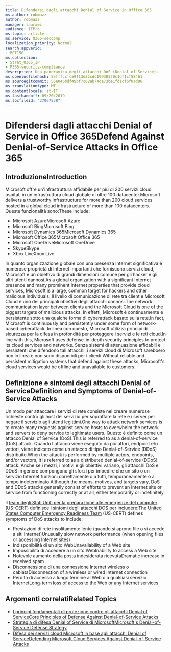 ```yaml
---
title: Difendersi dagli attacchi Denial of Service in Office 365
ms.author: robmazz
author: robmazz
manager: laurawi
audience: ITPro
ms.topic: article
ms.service: O365-seccomp
localization_priority: Normal
search.appverid:
- MET150
ms.collection:
- Strat_O365_IP
- M365-security-compliance
description: Una panoramica degli attacchi DoS (Denial of Service).
ms.openlocfilehash: 55fffccfc59f13d32cdd19930320c1df1cf58461
ms.sourcegitcommit: 55a046bdf49bf7c62ab74da73be1fd1cf6f0ad86
ms.translationtype: MT
ms.contentlocale: it-IT
ms.lasthandoff: 09/20/2019
ms.locfileid: "37067538"
---
```

# <a name="defend-against-denial-of-service-attacks-in-office-365"></a><span data-ttu-id="c6f2a-103">Difendersi dagli attacchi Denial of Service in Office 365</span><span class="sxs-lookup"><span data-stu-id="c6f2a-103">Defend Against Denial-of-Service Attacks in Office 365</span></span>

## <a name="introduction"></a><span data-ttu-id="c6f2a-104">Introduzione</span><span class="sxs-lookup"><span data-stu-id="c6f2a-104">Introduction</span></span>

<span data-ttu-id="c6f2a-105">Microsoft offre un'infrastruttura affidabile per più di 200 servizi cloud ospitati in un'infrastruttura cloud globale di oltre 100 datacenter.</span><span class="sxs-lookup"><span data-stu-id="c6f2a-105">Microsoft delivers a trustworthy infrastructure for more than 200 cloud services hosted in a global cloud infrastructure of more than 100 datacenters.</span></span> <span data-ttu-id="c6f2a-106">Queste funzionalità sono:</span><span class="sxs-lookup"><span data-stu-id="c6f2a-106">These include:</span></span>

- <span data-ttu-id="c6f2a-107">Microsoft Azure</span><span class="sxs-lookup"><span data-stu-id="c6f2a-107">Microsoft Azure</span></span>
- <span data-ttu-id="c6f2a-108">Microsoft Bing</span><span class="sxs-lookup"><span data-stu-id="c6f2a-108">Microsoft Bing</span></span>
- <span data-ttu-id="c6f2a-109">Microsoft Dynamics 365</span><span class="sxs-lookup"><span data-stu-id="c6f2a-109">Microsoft Dynamics 365</span></span>
- <span data-ttu-id="c6f2a-110">Microsoft Office 365</span><span class="sxs-lookup"><span data-stu-id="c6f2a-110">Microsoft Office 365</span></span>
- <span data-ttu-id="c6f2a-111">Microsoft OneDrive</span><span class="sxs-lookup"><span data-stu-id="c6f2a-111">Microsoft OneDrive</span></span>
- <span data-ttu-id="c6f2a-112">Skype</span><span class="sxs-lookup"><span data-stu-id="c6f2a-112">Skype</span></span>
- <span data-ttu-id="c6f2a-113">Xbox Live</span><span class="sxs-lookup"><span data-stu-id="c6f2a-113">Xbox Live</span></span>

<span data-ttu-id="c6f2a-114">In quanto organizzazione globale con una presenza Internet significativa e numerose proprietà di Internet importanti che forniscono servizi cloud, Microsoft è un obiettivo di grandi dimensioni comune per gli hacker e gli altri utenti dannosi.</span><span class="sxs-lookup"><span data-stu-id="c6f2a-114">As a global organization with a significant Internet presence and many prominent Internet properties that provide cloud services, Microsoft is a large, common target for hackers and other malicious individuals.</span></span> <span data-ttu-id="c6f2a-115">Il livello di comunicazione di rete tra client e Microsoft Cloud è uno dei principali obiettivi degli attacchi dannosi.</span><span class="sxs-lookup"><span data-stu-id="c6f2a-115">The network communication layer between clients and the Microsoft Cloud is one of the biggest targets of malicious attacks.</span></span> <span data-ttu-id="c6f2a-116">In effetti, Microsoft è continuamente e persistente sotto una qualche forma di cyberattack basato sulla rete.</span><span class="sxs-lookup"><span data-stu-id="c6f2a-116">In fact, Microsoft is continuously and persistently under some form of network-based cyberattack.</span></span> <span data-ttu-id="c6f2a-117">In linea con questo, Microsoft utilizza principi di sicurezza per la difesa in profondità per proteggere i servizi e le reti cloud.</span><span class="sxs-lookup"><span data-stu-id="c6f2a-117">In line with this, Microsoft uses defense-in-depth security principles to protect its cloud services and networks.</span></span> <span data-ttu-id="c6f2a-118">Senza sistemi di attenuazione affidabili e persistenti che difendono tali attacchi, i servizi cloud di Microsoft sarebbero non in linea e non sono disponibili per i clienti.</span><span class="sxs-lookup"><span data-stu-id="c6f2a-118">Without reliable and persistent mitigation systems that defend against these attacks, Microsoft's cloud services would be offline and unavailable to customers.</span></span>

## <a name="definition-and-symptoms-of-denial-of-service-attacks"></a><span data-ttu-id="c6f2a-119">Definizione e sintomi degli attacchi Denial of Service</span><span class="sxs-lookup"><span data-stu-id="c6f2a-119">Definition and Symptoms of Denial-of-Service Attacks</span></span>

<span data-ttu-id="c6f2a-120">Un modo per attaccare i servizi di rete consiste nel creare numerose richieste contro gli host del servizio per sopraffare la rete e i server per negare il servizio agli utenti legittimi.</span><span class="sxs-lookup"><span data-stu-id="c6f2a-120">One way to attack network services is to create many requests against service hosts to overwhelm the network and servers to deny service to legitimate users.</span></span> <span data-ttu-id="c6f2a-121">Questo è definito come un attacco Denial of Service (DoS).</span><span class="sxs-lookup"><span data-stu-id="c6f2a-121">This is referred to as a denial-of-service (DoS) attack.</span></span> <span data-ttu-id="c6f2a-122">Quando l'attacco viene eseguito da più attori, endpoint e/o vettori, viene indicato come un attacco di tipo Denial-of-Service (DDoS) distribuito.</span><span class="sxs-lookup"><span data-stu-id="c6f2a-122">When the attack is performed by multiple actors, endpoints, and/or vectors, it is referred to as a distributed denial-of-service (DDoS) attack.</span></span> <span data-ttu-id="c6f2a-123">Anche se i mezzi, i motivi e gli obiettivi variano, gli attacchi DoS e DDoS in genere compongono gli sforzi per impedire che un sito o un servizio Internet funzioni correttamente o a tutti, temporaneamente o a tempo indeterminato.</span><span class="sxs-lookup"><span data-stu-id="c6f2a-123">Although the means, motives, and targets vary, DoS and DDoS attacks generally consist of efforts to prevent an Internet site or service from functioning correctly or at all, either temporarily or indefinitely.</span></span>

<span data-ttu-id="c6f2a-124">Il [team degli Stati Uniti per la preparazione alle emergenze del computer](https://www.us-cert.gov/) (US-CERT) definisce i sintomi degli attacchi DOS per includere:</span><span class="sxs-lookup"><span data-stu-id="c6f2a-124">The [United States Computer Emergency Readiness Team](https://www.us-cert.gov/) (US-CERT) defines symptoms of DoS attacks to include:</span></span>

- <span data-ttu-id="c6f2a-125">Prestazioni di rete insolitamente lente (quando si aprono file o si accede a siti Internet)</span><span class="sxs-lookup"><span data-stu-id="c6f2a-125">Unusually slow network performance (when opening files or accessing Internet sites)</span></span>
- <span data-ttu-id="c6f2a-126">Indisponibilità di un sito Web</span><span class="sxs-lookup"><span data-stu-id="c6f2a-126">Unavailability of a Web site</span></span>
- <span data-ttu-id="c6f2a-127">Impossibilità di accedere a un sito Web</span><span class="sxs-lookup"><span data-stu-id="c6f2a-127">Inability to access a Web site</span></span>
- <span data-ttu-id="c6f2a-128">Notevole aumento della posta indesiderata ricevuta</span><span class="sxs-lookup"><span data-stu-id="c6f2a-128">Dramatic increase in received spam</span></span>
- <span data-ttu-id="c6f2a-129">Disconnessione di una connessione Internet wireless o cablata</span><span class="sxs-lookup"><span data-stu-id="c6f2a-129">Disconnection of a wireless or wired Internet connection</span></span>
- <span data-ttu-id="c6f2a-130">Perdita di accesso a lungo termine al Web o a qualsiasi servizio Internet</span><span class="sxs-lookup"><span data-stu-id="c6f2a-130">Long-term loss of access to the Web or any Internet services</span></span>

## <a name="related-topics"></a><span data-ttu-id="c6f2a-131">Argomenti correlati</span><span class="sxs-lookup"><span data-stu-id="c6f2a-131">Related Topics</span></span>

- [<span data-ttu-id="c6f2a-132">I principi fondamentali di protezione contro gli attacchi Denial of Service</span><span class="sxs-lookup"><span data-stu-id="c6f2a-132">Core Principles of Defense Against Denial-of-Service Attacks</span></span>](office-365-core-principles-of-defense-against-dos-attacks.md)
- [<span data-ttu-id="c6f2a-133">Strategia di difesa Denial of Service di Microsoft</span><span class="sxs-lookup"><span data-stu-id="c6f2a-133">Microsoft's Denial-of-Service Defense Strategy</span></span>](office-365-microsoft-dos-defense-strategy.md)
- [<span data-ttu-id="c6f2a-134">Difesa dei servizi cloud Microsoft in base agli attacchi Denial of Service</span><span class="sxs-lookup"><span data-stu-id="c6f2a-134">Defending Microsoft Cloud Services Against Denial-of-Service Attacks</span></span>](office-365-defending-cloud-services-against-dos-attacks.md)

